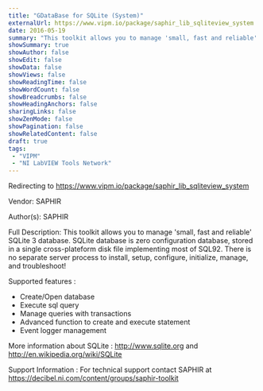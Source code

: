 ```yaml
---
title: "GDataBase for SQLite (System)"
externalUrl: https://www.vipm.io/package/saphir_lib_sqliteview_system
date: 2016-05-19
summary: "This toolkit allows you to manage 'small, fast and reliable' SQLite 3 database."
showSummary: true
showAuthor: false
showEdit: false
showData: false
showViews: false
showReadingTime: false
showWordCount: false
showBreadcrumbs: false
showHeadingAnchors: false
sharingLinks: false
showZenMode: false
showPagination: false
showRelatedContent: false
draft: true
tags:
 - "VIPM"
 - "NI LabVIEW Tools Network"
---
```


Redirecting to https://www.vipm.io/package/saphir_lib_sqliteview_system

Vendor: SAPHIR

Author(s): SAPHIR
 
Full Description:
This toolkit allows you to manage 'small, fast and reliable' SQLite 3 database.
SQLite database is zero configuration database, stored in a single cross-plateform disk file implementing most of SQL92.
There is no separate server process to install, setup, configure, initialize, manage, and troubleshoot!

Supported features :
   * Create/Open database
   * Execute sql query
   * Manage queries with transactions
   * Advanced function to create and execute statement
   * Event logger management

More information about SQLite : http://www.sqlite.org and http://en.wikipedia.org/wiki/SQLite

Support Information :
For technical support contact SAPHIR at https://decibel.ni.com/content/groups/saphir-toolkit
